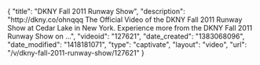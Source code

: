 {
    "title": "DKNY Fall 2011 Runway Show",
    "description": "http:\/\/dkny.co\/ohnqqq The Official Video of the DKNY Fall 2011 Runway Show at Cedar Lake in New York. Experience more from the DKNY Fall 2011 Runway Show on ...",
    "videoid": "127621",
    "date_created": "1383068096",
    "date_modified": "1418181071",
    "type": "captivate",
    "layout": "video",
    "url": "\/v\/dkny-fall-2011-runway-show\/127621"
}